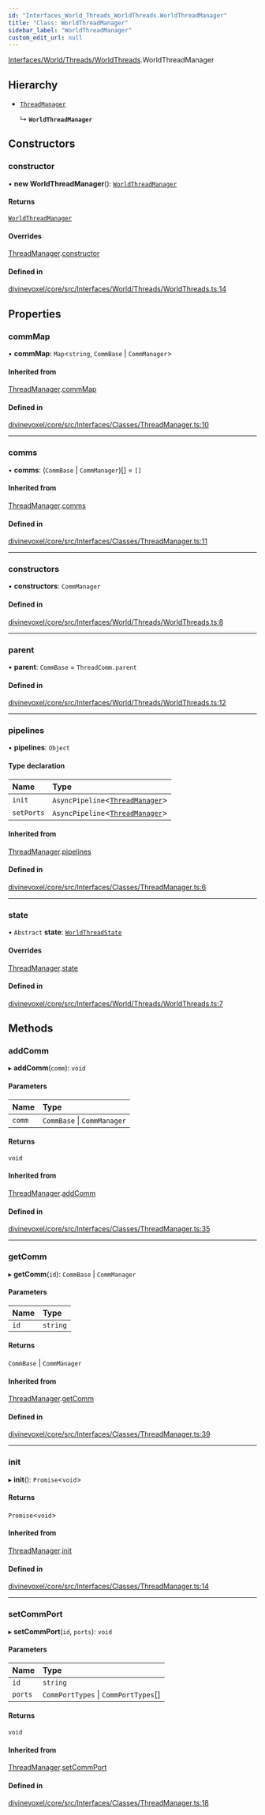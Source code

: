 ```yaml
---
id: "Interfaces_World_Threads_WorldThreads.WorldThreadManager"
title: "Class: WorldThreadManager"
sidebar_label: "WorldThreadManager"
custom_edit_url: null
---
```


[Interfaces/World/Threads/WorldThreads](../modules/Interfaces_World_Threads_WorldThreads.md).WorldThreadManager

## Hierarchy

- [`ThreadManager`](Interfaces_Classes_ThreadManager.ThreadManager.md)

  ↳ **`WorldThreadManager`**

## Constructors

### constructor

• **new WorldThreadManager**(): [`WorldThreadManager`](Interfaces_World_Threads_WorldThreads.WorldThreadManager.md)

#### Returns

[`WorldThreadManager`](Interfaces_World_Threads_WorldThreads.WorldThreadManager.md)

#### Overrides

[ThreadManager](Interfaces_Classes_ThreadManager.ThreadManager.md).[constructor](Interfaces_Classes_ThreadManager.ThreadManager.md#constructor)

#### Defined in

[divinevoxel/core/src/Interfaces/World/Threads/WorldThreads.ts:14](https://github.com/lucasdamianjohnson/DivineVoxelEngine/blob/596fa7391478620ed460dfb4856ff0a763b91c49/divinevoxel/core/src/Interfaces/World/Threads/WorldThreads.ts#L14)

## Properties

### commMap

• **commMap**: `Map`\<`string`, `CommBase` \| `CommManager`\>

#### Inherited from

[ThreadManager](Interfaces_Classes_ThreadManager.ThreadManager.md).[commMap](Interfaces_Classes_ThreadManager.ThreadManager.md#commmap)

#### Defined in

[divinevoxel/core/src/Interfaces/Classes/ThreadManager.ts:10](https://github.com/lucasdamianjohnson/DivineVoxelEngine/blob/596fa7391478620ed460dfb4856ff0a763b91c49/divinevoxel/core/src/Interfaces/Classes/ThreadManager.ts#L10)

___

### comms

• **comms**: (`CommBase` \| `CommManager`)[] = `[]`

#### Inherited from

[ThreadManager](Interfaces_Classes_ThreadManager.ThreadManager.md).[comms](Interfaces_Classes_ThreadManager.ThreadManager.md#comms)

#### Defined in

[divinevoxel/core/src/Interfaces/Classes/ThreadManager.ts:11](https://github.com/lucasdamianjohnson/DivineVoxelEngine/blob/596fa7391478620ed460dfb4856ff0a763b91c49/divinevoxel/core/src/Interfaces/Classes/ThreadManager.ts#L11)

___

### constructors

• **constructors**: `CommManager`

#### Defined in

[divinevoxel/core/src/Interfaces/World/Threads/WorldThreads.ts:8](https://github.com/lucasdamianjohnson/DivineVoxelEngine/blob/596fa7391478620ed460dfb4856ff0a763b91c49/divinevoxel/core/src/Interfaces/World/Threads/WorldThreads.ts#L8)

___

### parent

• **parent**: `CommBase` = `ThreadComm.parent`

#### Defined in

[divinevoxel/core/src/Interfaces/World/Threads/WorldThreads.ts:12](https://github.com/lucasdamianjohnson/DivineVoxelEngine/blob/596fa7391478620ed460dfb4856ff0a763b91c49/divinevoxel/core/src/Interfaces/World/Threads/WorldThreads.ts#L12)

___

### pipelines

• **pipelines**: `Object`

#### Type declaration

| Name | Type |
| :------ | :------ |
| `init` | `AsyncPipeline`\<[`ThreadManager`](Interfaces_Classes_ThreadManager.ThreadManager.md)\> |
| `setPorts` | `AsyncPipeline`\<[`ThreadManager`](Interfaces_Classes_ThreadManager.ThreadManager.md)\> |

#### Inherited from

[ThreadManager](Interfaces_Classes_ThreadManager.ThreadManager.md).[pipelines](Interfaces_Classes_ThreadManager.ThreadManager.md#pipelines)

#### Defined in

[divinevoxel/core/src/Interfaces/Classes/ThreadManager.ts:6](https://github.com/lucasdamianjohnson/DivineVoxelEngine/blob/596fa7391478620ed460dfb4856ff0a763b91c49/divinevoxel/core/src/Interfaces/Classes/ThreadManager.ts#L6)

___

### state

• `Abstract` **state**: [`WorldThreadState`](Interfaces_World_Threads_WorldThreadState.WorldThreadState.md)

#### Overrides

[ThreadManager](Interfaces_Classes_ThreadManager.ThreadManager.md).[state](Interfaces_Classes_ThreadManager.ThreadManager.md#state)

#### Defined in

[divinevoxel/core/src/Interfaces/World/Threads/WorldThreads.ts:7](https://github.com/lucasdamianjohnson/DivineVoxelEngine/blob/596fa7391478620ed460dfb4856ff0a763b91c49/divinevoxel/core/src/Interfaces/World/Threads/WorldThreads.ts#L7)

## Methods

### addComm

▸ **addComm**(`comm`): `void`

#### Parameters

| Name | Type |
| :------ | :------ |
| `comm` | `CommBase` \| `CommManager` |

#### Returns

`void`

#### Inherited from

[ThreadManager](Interfaces_Classes_ThreadManager.ThreadManager.md).[addComm](Interfaces_Classes_ThreadManager.ThreadManager.md#addcomm)

#### Defined in

[divinevoxel/core/src/Interfaces/Classes/ThreadManager.ts:35](https://github.com/lucasdamianjohnson/DivineVoxelEngine/blob/596fa7391478620ed460dfb4856ff0a763b91c49/divinevoxel/core/src/Interfaces/Classes/ThreadManager.ts#L35)

___

### getComm

▸ **getComm**(`id`): `CommBase` \| `CommManager`

#### Parameters

| Name | Type |
| :------ | :------ |
| `id` | `string` |

#### Returns

`CommBase` \| `CommManager`

#### Inherited from

[ThreadManager](Interfaces_Classes_ThreadManager.ThreadManager.md).[getComm](Interfaces_Classes_ThreadManager.ThreadManager.md#getcomm)

#### Defined in

[divinevoxel/core/src/Interfaces/Classes/ThreadManager.ts:39](https://github.com/lucasdamianjohnson/DivineVoxelEngine/blob/596fa7391478620ed460dfb4856ff0a763b91c49/divinevoxel/core/src/Interfaces/Classes/ThreadManager.ts#L39)

___

### init

▸ **init**(): `Promise`\<`void`\>

#### Returns

`Promise`\<`void`\>

#### Inherited from

[ThreadManager](Interfaces_Classes_ThreadManager.ThreadManager.md).[init](Interfaces_Classes_ThreadManager.ThreadManager.md#init)

#### Defined in

[divinevoxel/core/src/Interfaces/Classes/ThreadManager.ts:14](https://github.com/lucasdamianjohnson/DivineVoxelEngine/blob/596fa7391478620ed460dfb4856ff0a763b91c49/divinevoxel/core/src/Interfaces/Classes/ThreadManager.ts#L14)

___

### setCommPort

▸ **setCommPort**(`id`, `ports`): `void`

#### Parameters

| Name | Type |
| :------ | :------ |
| `id` | `string` |
| `ports` | `CommPortTypes` \| `CommPortTypes`[] |

#### Returns

`void`

#### Inherited from

[ThreadManager](Interfaces_Classes_ThreadManager.ThreadManager.md).[setCommPort](Interfaces_Classes_ThreadManager.ThreadManager.md#setcommport)

#### Defined in

[divinevoxel/core/src/Interfaces/Classes/ThreadManager.ts:18](https://github.com/lucasdamianjohnson/DivineVoxelEngine/blob/596fa7391478620ed460dfb4856ff0a763b91c49/divinevoxel/core/src/Interfaces/Classes/ThreadManager.ts#L18)
